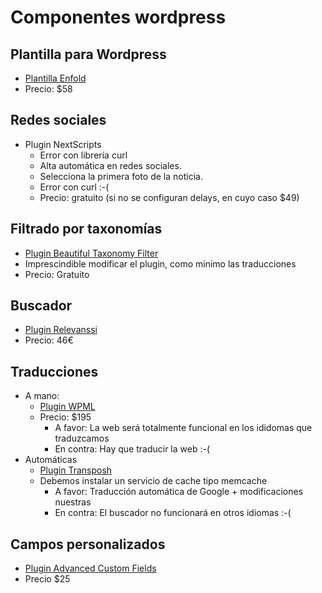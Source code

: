 
# Componentes wordpress

## Plantilla para Wordpress
- [Plantilla Enfold](http://www.kriesi.at/themedemo/?theme=enfold)
- Precio: $58

## Redes sociales
- Plugin NextScripts 
    - Error con librería curl
    - Alta automática en redes sociales. 
    - Selecciona la primera foto de la noticia. 
    - Error con curl :-(
    - Precio: gratuito (si no se configuran delays, en cuyo caso $49)

## Filtrado por taxonomías
- [Plugin Beautiful Taxonomy Filter](https://wordpress.org/plugins/beautiful-taxonomy-filters/)
- Imprescindible modificar el plugin, como mínimo las traducciones
- Precio: Gratuito

## Buscador
- [Plugin Relevanssi](http://sites.fastspring.com/painavasana/product/relevanssipremium&source=rc_front) 
- Precio: 46€

## Traducciones
- A mano:
     - [Plugin WPML](https://wpml.org)
     - Precio: $195
         - A favor: La web será totalmente funcional en los ididomas que traduzcamos
         - En contra: Hay que traducir la web :-(
- Automáticas
     - [Plugin Transposh](http://transposh.org/es/)
     - Debemos instalar un servicio de cache tipo memcache
         - A favor: Traducción automática de Google + modificaciones nuestras
         - En contra: El buscador no funcionará en otros idiomas :-(

## Campos personalizados
- [Plugin Advanced Custom Fields](http://www.advancedcustomfields.com/)
- Precio $25


